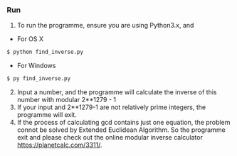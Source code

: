### Run
1. To run the programme, ensure you are using Python3.x, and
- For OS X
```sh
$ python find_inverse.py
```
- For Windows
```sh
$ py find_inverse.py
```
2. Input a number, and the programme will calculate the inverse of this number with modular 2**1279 - 1
3. If your input and 2**1279-1 are not relatively prime integers, the programme will exit.
4. If the process of calculating gcd contains just one equation, the problem connot be solved by Extended Euclidean Algorithm. So the programme exit and please check out the online modular inverse calculator https://planetcalc.com/3311/.
